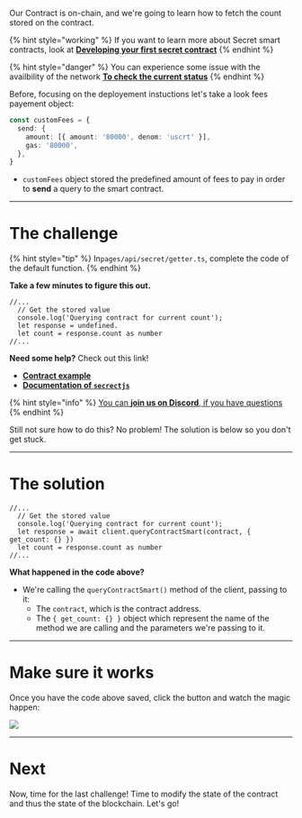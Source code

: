 Our Contract is on-chain, and we're going to learn how to fetch the count stored on the contract. 

{% hint style="working" %}
If you want to learn more about Secret smart contracts, look at [**Developing your first secret contract**](https://learn.figment.io/tutorials/creating-a-secret-contract-from-scratch)
{% endhint %}


{% hint style="danger" %}
You can experience some issue with the availbility of the network [**To check the current status**](https://secretnodes.com/secret/chains/holodeck-2)
{% endhint %}

Before, focusing on the deployement instuctions let's take a look fees payement object:

```typescript
const customFees = {
  send: {
    amount: [{ amount: '80000', denom: 'uscrt' }],
    gas: '80000',
  },
}
```
* `customFees` object stored the predefined amount of fees to pay in order to **send** a query to the smart contract.  

----------------------------------

# The challenge

{% hint style="tip" %}
In`pages/api/secret/getter.ts`, complete the code of the default function. 
{% endhint %}

**Take a few minutes to figure this out.**

```tsx
//...
  // Get the stored value
  console.log('Querying contract for current count');
  let response = undefined.
  let count = response.count as number
//...
```

**Need some help?** Check out this link!
* [**Contract example**](https://github.com/enigmampc/SecretJS-Templates/tree/master/5_contracts)  
* [**Documentation of `secrectjs`**](https://github.com/enigmampc/SecretNetwork/tree/master/cosmwasm-js/packages/sdk)  

{% hint style="info" %}
[You can **join us on Discord**, if you have questions](https://discord.gg/fszyM7K)
{% endhint %}

Still not sure how to do this? No problem! The solution is below so you don't get stuck.

----------------------------------

# The solution

```tsx
//...
  // Get the stored value
  console.log('Querying contract for current count');
  let response = await client.queryContractSmart(contract, { get_count: {} })
  let count = response.count as number
//...
```

**What happened in the code above?**
* We're calling the `queryContractSmart()` method of the client, passing to it:
  * The `contract`, which is the contract address. 
  * The `{ get_count: {} }` object which represent the name of the method we are calling and the parameters we're passing to it.

----------------------------------

# Make sure it works

Once you have the code above saved, click the button and watch the magic happen:

![](../../../.gitbook/assets/pathways/near/near-getter.png)

----------------------------------

# Next

Now, time for the last challenge! Time to modify the state of the contract and thus the state of the blockchain. Let's go!
